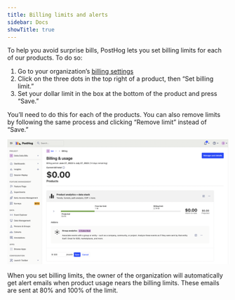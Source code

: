 ```yaml
---
title: Billing limits and alerts
sidebar: Docs
showTitle: true
---
```


To help you avoid surprise bills, PostHog lets you set billing limits for each of our products. To do so:

1. Go to your organization’s [billing settings](https://app.posthog.com/organization/billing)
2. Click on the three dots in the top right of a product, then “Set billing limit.”
3. Set your dollar limit in the box at the bottom of the product and press “Save.”

You’ll need to do this for each of the products. You can also remove limits by following the same process and clicking “Remove limit” instead of “Save.”

![two types of cohorts: static and dynamic](../../images/docs/billing/alerts.png)

When you set billing limits, the owner of the organization will automatically get alert emails when product usage nears the billing limits. These emails are sent at 80% and 100% of the limit.